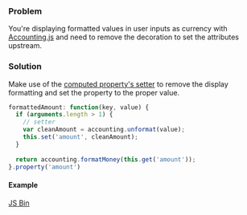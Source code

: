 ### Problem

You're displaying formatted values in user inputs as currency with
[Accounting.js][accounting] and need to remove the decoration to set the
attributes upstream.

### Solution

Make use of the [computed property's setter][setters] to remove the
display formatting and set the property to the proper value.

```js
formattedAmount: function(key, value) {
  if (arguments.length > 1) {
    // setter
    var cleanAmount = accounting.unformat(value);
    this.set('amount', cleanAmount);
  }
  
  return accounting.formatMoney(this.get('amount'));
}.property('amount')
```

#### Example

<a class="jsbin-embed" href="http://emberjs.jsbin.com/AqeVuZI/2/embed?live,js,output">JS Bin</a>

[setters]: http://emberjs.com/guides/object-model/computed-properties/
[accounting]: http://josscrowcroft.github.io/accounting.js/

